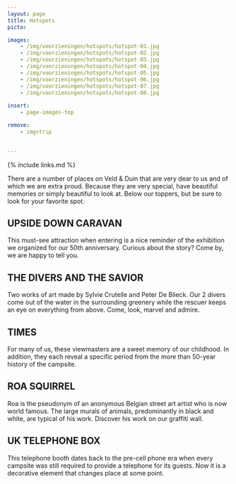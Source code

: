 ```yaml
---
layout: page
title: Hotspots
picto: 

images:
    - /img/voorzieningen/hotspots/hotspot-01.jpg
    - /img/voorzieningen/hotspots/hotspot-02.jpg
    - /img/voorzieningen/hotspots/hotspot-03.jpg
    - /img/voorzieningen/hotspots/hotspot-04.jpg
    - /img/voorzieningen/hotspots/hotspot-05.jpg
    - /img/voorzieningen/hotspots/hotspot-06.jpg
    - /img/voorzieningen/hotspots/hotspot-07.jpg
    - /img/voorzieningen/hotspots/hotspot-08.jpg
    
insert:
    - page-images-top

remove:
    - imgstrip
    

---
```

{% include links.md %}

There are a number of places on Veld & Duin that are very dear to us and of which we are extra proud. Because they are very special, have beautiful memories or simply beautiful to look at.
Below our toppers, but be sure to look for your favorite spot.

## UPSIDE DOWN CARAVAN
This must-see attraction when entering is a nice reminder of the exhibition we organized for our 50th anniversary. Curious about the story? Come by, we are happy to tell you.

## THE DIVERS AND THE SAVIOR
Two works of art made by Sylvie Crutelle and Peter De Blieck.
Our 2 divers come out of the water in the surrounding greenery while the rescuer keeps an eye on everything from above. Come, look, marvel and admire.

## TIMES
For many of us, these viewmasters are a sweet memory of our childhood. In addition, they each reveal a specific period from the more than 50-year history of the campsite.

## ROA SQUIRREL
Roa is the pseudonym of an anonymous Belgian street art artist who is now world famous. The large murals of animals, predominantly in black and white, are typical of his work. Discover his work on our graffiti wall.

## UK TELEPHONE BOX
This telephone booth dates back to the pre-cell phone era when every campsite was still required to provide a telephone for its guests. Now it is a decorative element that changes place at some point.
